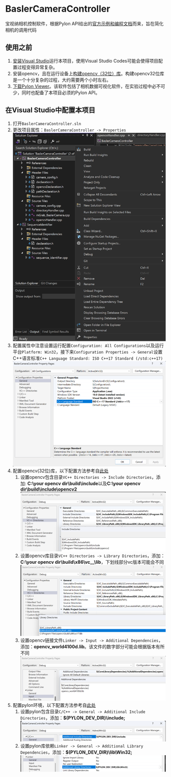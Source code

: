 # BaslerCameraController
宝视纳相机控制软件，根据Pylon API给出的[官方示例和编程文档](https://docs.baslerweb.com/pylonapi/cpp/)而来，旨在简化相机的调用代码

## 使用之前
1. [安装Visual Studio](https://visualstudio.microsoft.com/zh-hans/)运行本项目，使用Visual Studio Codes可能会使得项目配置过程变得异常复杂。
2. 安装opencv，且在运行设备上[构建opencv（32位）库](https://aidenlin.github.io/2019/12/01/Compile-the-opencv-to-32bit/)。构建opencv32位库是一个十分复杂的过程，大约需要两个小时左右。
3. [下载Pylon Viewer](https://www.baslerweb.com/en/downloads/software/2012599532/?downloadCategory.values.label.data=pylon)。该软件包括了相机数据可视化软件，在实验过程中必不可少，同时也配备了本项目必须的Pylon API。

## 在Visual Studio中配置本项目
1. 打开`BaslerCameraController.sln`
2. 更改项目属性：`BaslerCameraController -> Properties`
![alt text](./readme_dpdc/image.png)
3. 配置属性中注意设置运行配置`Configuration: All Configurations`以及运行平台`Platform: Win32`，接下来`Configuration Properties -> General`设置C++语言标准`C++ Language Standard: ISO C++17 Standard (/std:c++17)`
![alt text](./readme_dpdc/image-1.png)
4. 配置opencv(32位)库，以下配置方法参考自[此处](https://blog.csdn.net/didi_ya/article/details/113354599)
    1. 设置opencv包含目录`VC++ Directories -> Include Directories`，添加: **C:\your opencv dir\build\include**以及**C:\your opencv dir\build\include\opencv2**![alt text](./readme_dpdc/image-2.png)
    2. 设置opencv库目录`VC++ Directories -> Library Directories`，添加：**C:\your opencv dir\build\x86\vc__\lib**，下划线部分vc版本可能会不同![alt text](./readme_dpdc/image-3.png)
    3. 设置opencv链接文件`Linker -> Input -> Additional Dependencies`，添加：**opencv_world4100d.lib**。该文件的数字部分可能会根据版本有所不同![alt text](./readme_dpdc/image-4.png)
5. 配置pylon环境，以下配置方法参考自[此处](https://docs.baslerweb.com/pylonapi/cpp/)
    1. 设置pylon包含目录`C/C++ -> General -> Additional Include Directories`，添加：**$(PYLON_DEV_DIR)\include;**![alt text](./readme_dpdc/image-6.png)
    2. 设置pylon库依赖`Linker -> General -> Additional Library Dependencies`，添加：**$(PYLON_DEV_DIR)\lib\Win32;**![alt text](./readme_dpdc/image-5.png)

